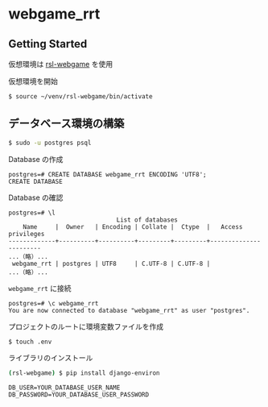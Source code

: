 # webgame_rrt

## Getting Started

仮想環境は [rsl-webgame](https://github.com/recsyslab/webgame/tree/main) を使用

仮想環境を開始
```bash
$ source ~/venv/rsl-webgame/bin/activate
```

## データベース環境の構築

```bash
$ sudo -u postgres psql
```

Database の作成
```pgsql
postgres=# CREATE DATABASE webgame_rrt ENCODING 'UTF8';
CREATE DATABASE
```

Database の確認
```pgsql
postgres=# \l
                              List of databases
    Name     |  Owner   | Encoding | Collate |  Ctype  |   Access privileges
-------------+----------+----------+---------+---------+-----------------------
...（略）...
 webgame_rrt | postgres | UTF8     | C.UTF-8 | C.UTF-8 |
...（略）...
```

`webgame_rrt` に接続
```pgsql
postgres=# \c webgame_rrt
You are now connected to database "webgame_rrt" as user "postgres".
```

プロジェクトのルートに環境変数ファイルを作成
```bash
$ touch .env
```

ライブラリのインストール
```bash
(rsl-webgame) $ pip install django-environ
```

```txt:~/.env
DB_USER=YOUR_DATABASE_USER_NAME
DB_PASSWORD=YOUR_DATABASE_USER_PASSWORD
```
